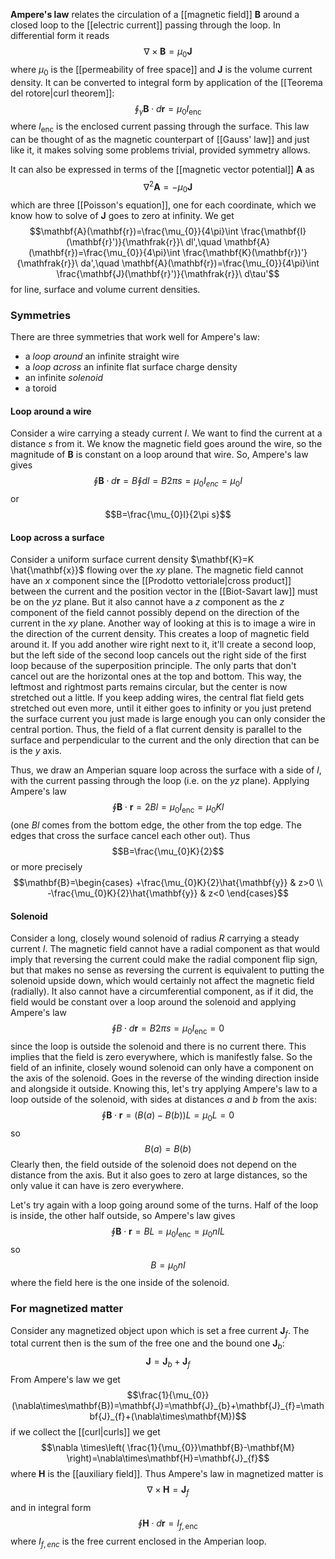 **Ampere's law** relates the circulation of a [[magnetic field]] $\mathbf{B}$ around a closed loop to the [[electric current]] passing through the loop. In differential form it reads
$$\nabla\times\mathbf{B}=\mu_{0}\mathbf{J}$$
where $\mu_{0}$ is the [[permeability of free space]] and $\mathbf{J}$ is the volume current density. It can be converted to integral form by application of the [[Teorema del rotore|curl theorem]]:
$$\oint_{\gamma} \mathbf{B}\cdot d\mathbf{r}=\mu_{0}I_\text{enc}$$
where $I_\text{enc}$ is the enclosed current passing through the surface. This law can be thought of as the magnetic counterpart of [[Gauss' law]] and just like it, it makes solving some problems trivial, provided symmetry allows.

It can also be expressed in terms of the [[magnetic vector potential]] $\mathbf{A}$ as
$$\nabla ^{2}\mathbf{A}=-\mu_{0}\mathbf{J}$$
which are three [[Poisson's equation]], one for each coordinate, which we know how to solve of $\mathbf{J}$ goes to zero at infinity. We get
$$\mathbf{A}(\mathbf{r})=\frac{\mu_{0}}{4\pi}\int \frac{\mathbf{I}(\mathbf{r}')}{\mathfrak{r}}\ dl',\quad \mathbf{A}(\mathbf{r})=\frac{\mu_{0}}{4\pi}\int \frac{\mathbf{K}(\mathbf{r})'}{\mathfrak{r}}\ da',\quad \mathbf{A}(\mathbf{r})=\frac{\mu_{0}}{4\pi}\int \frac{\mathbf{J}(\mathbf{r}')}{\mathfrak{r}}\ d\tau'$$
for line, surface and volume current densities.
### Symmetries
There are three symmetries that work well for Ampere's law:
- a *loop around* an infinite straight wire
- a *loop across* an infinite flat surface charge density
- an infinite *solenoid*
- a toroid
#### Loop around a wire
Consider a wire carrying a steady current $I$. We want to find the current at a distance $s$ from it. We know the magnetic field goes around the wire, so the magnitude of $\mathbf{B}$ is constant on a loop around that wire. So, Ampere's law gives
$$\oint \mathbf{B}\cdot d\mathbf{r}=B\oint dl=B 2\pi s=\mu_{0}I_{enc}=\mu_{0}I$$
or
$$B=\frac{\mu_{0}I}{2\pi s}$$
#### Loop across a surface
Consider a uniform surface current density $\mathbf{K}=K \hat{\mathbf{x}}$ flowing over the $xy$ plane. The magnetic field cannot have an $x$ component since the [[Prodotto vettoriale|cross product]] between the current and the position vector in the [[Biot-Savart law]] must be on the $yz$ plane. But it also cannot have a $z$ component as the $z$ component of the field cannot possibly depend on the direction of the current in the $xy$ plane. Another way of looking at this is to image a wire in the direction of the current density. This creates a loop of magnetic field around it. If you add another wire right next to it, it'll create a second loop, but the left side of the second loop cancels out the right side of the first loop because of the superposition principle. The only parts that don't cancel out are the horizontal ones at the top and bottom. This way, the leftmost and rightmost parts remains circular, but the center is now stretched out a little. If you keep adding wires, the central flat field gets stretched out even more, until it either goes to infinity or you just pretend the surface current you just made is large enough you can only consider the central portion. Thus, the field of a flat current density is parallel to the surface and perpendicular to the current and the only direction that can be is the $y$ axis.

Thus, we draw an Amperian square loop across the surface with a side of $l$, with the current passing through the loop (i.e. on the $yz$ plane). Applying Ampere's law
$$\oint \mathbf{B}\cdot \mathbf{r}=2Bl=\mu_{0}I_\text{enc}=\mu_{0}Kl$$
(one $Bl$ comes from the bottom edge, the other from the top edge. The edges that cross the surface cancel each other out). Thus
$$B=\frac{\mu_{0}K}{2}$$
or more precisely
$$\mathbf{B}=\begin{cases}
+\frac{\mu_{0}K}{2}\hat{\mathbf{y}} & z>0 \\
-\frac{\mu_{0}K}{2}\hat{\mathbf{y}} & z<0
\end{cases}$$
#### Solenoid
Consider a long, closely wound solenoid of radius $R$ carrying a steady current $I$. The magnetic field cannot have a radial component as that would imply that reversing the current could make the radial component flip sign, but that makes no sense as reversing the current is equivalent to putting the solenoid upside down, which would certainly not affect the magnetic field (radially). It also cannot have a circumferential component, as if it did, the field would be constant over a loop around the solenoid and applying Ampere's law
$$\oint B\cdot d\mathbf{r}=B2\pi s=\mu_{0}I_\text{enc}=0$$
since the loop is outside the solenoid and there is no current there. This implies that the field is zero everywhere, which is manifestly false. So the field of an infinite, closely wound solenoid can only have a component on the axis of the solenoid. Goes in the reverse of the winding direction inside and alongside it outside. Knowing this, let's try applying Ampere's law to a loop outside of the solenoid, with sides at distances $a$ and $b$ from the axis:
$$\oint \mathbf{B}\cdot \mathbf{r}=(B(a)-B(b))L=\mu_{0}L=0$$
so
$$B(a)=B(b)$$
Clearly then, the field outside of the solenoid does not depend on the distance from the axis. But it also goes to zero at large distances, so the only value it can have is zero everywhere.

Let's try again with a loop going around some of the turns. Half of the loop is inside, the other half outside, so Ampere's law gives
$$\oint \mathbf{B}\cdot \mathbf{r}=BL=\mu_{0}I_\text{enc}=\mu_{0}nIL$$
so
$$B=\mu_{0}nI$$
where the field here is the one inside of the solenoid.
### For magnetized matter
Consider any magnetized object upon which is set a free current $\mathbf{J}_{f}$. The total current then is the sum of the free one and the bound one $\mathbf{J}_{b}$:
$$\mathbf{J}=\mathbf{J}_{b}+\mathbf{J}_{f}$$
From Ampere's law we get
$$\frac{1}{\mu_{0}}(\nabla\times\mathbf{B})=\mathbf{J}=\mathbf{J}_{b}+\mathbf{J}_{f}=\mathbf{J}_{f}+(\nabla\times\mathbf{M})$$
if we collect the [[curl|curls]] we get
$$\nabla \times\left( \frac{1}{\mu_{0}}\mathbf{B}-\mathbf{M} \right)=\nabla\times\mathbf{H}=\mathbf{J}_{f}$$
where $\mathbf{H}$ is the [[auxiliary field]]. Thus Ampere's law in magnetized matter is
$$\nabla\times\mathbf{H}=\mathbf{J}_{f}$$
and in integral form
$$\oint \mathbf{H}\cdot d\mathbf{r}=I_{f,\text{enc}}$$
where $I_{f,enc}$ is the free current enclosed in the Amperian loop.